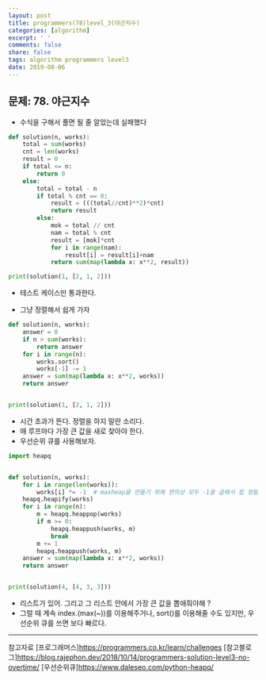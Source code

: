 ```yaml
---
layout: post
title: programmers(78)level_3(야근지수)
categories: [algorithm]
excerpt: ' '
comments: false
share: false
tags: algorithm programmers level3
date: 2019-08-06
---
```


## 문제: 78. 야근지수

- 수식을 구해서 풀면 될 줄 알았는데 실패했다

```python
def solution(n, works):
    total = sum(works)
    cnt = len(works)
    result = 0
    if total <= n:
        return 0
    else:
        total = total - n
        if total % cnt == 0:
            result = (((total//cnt)**2)*cnt)
            return result
        else:
            mok = total // cnt
            nam = total % cnt
            result = [mok]*cnt
            for i in range(nam):
                result[i] = result[i]+nam
            return sum(map(lambda x: x**2, result))

print(solution(1, [2, 1, 2]))

```

- 테스트 케이스만 통과한다.

* 그냥 정렬해서 쉽게 가자

```python
def solution(n, works):
    answer = 0
    if n > sum(works):
        return answer
    for i in range(n):
        works.sort()
        works[-1] -= 1
    answer = sum(map(lambda x: x**2, works))
    return answer


print(solution(1, [2, 1, 2]))

```

- 시간 초과가 뜬다. 정렬을 하지 말란 소리다.
- 매 루프마다 가장 큰 값을 새로 찾아야 한다.
- 우선순위 큐를 사용해보자.

```python
import heapq


def solution(n, works):
    for i in range(len(works)):
        works[i] *= -1  # maxheap을 만들기 위해 편의상 모두 -1을 곱해서 힙 정렬 해줬다.
    heapq.heapify(works)
    for i in range(n):
        m = heapq.heappop(works)
        if m >= 0:
            heapq.heappush(works, m)
            break
        m += 1
        heapq.heappush(works, m)
    answer = sum(map(lambda x: x**2, works))
    return answer


print(solution(4, [4, 3, 3]))
```

- 리스트가 있어. 그리고 그 리스트 안에서 가장 큰 값을 뽑애줘야해 ?
- 그럴 때 계속 index.(max(~))를 이용해주거나, sort()를 이용해줄 수도 있지만, 우선순위 큐를 쓰면 보다 빠르다.

---

참고자료
[프로그래머스]<https://programmers.co.kr/learn/challenges>
[참고블로그]<https://blog.rajephon.dev/2018/10/14/programmers-solution-level3-no-overtime/>
[우선순위큐]<https://www.daleseo.com/python-heapq/>
